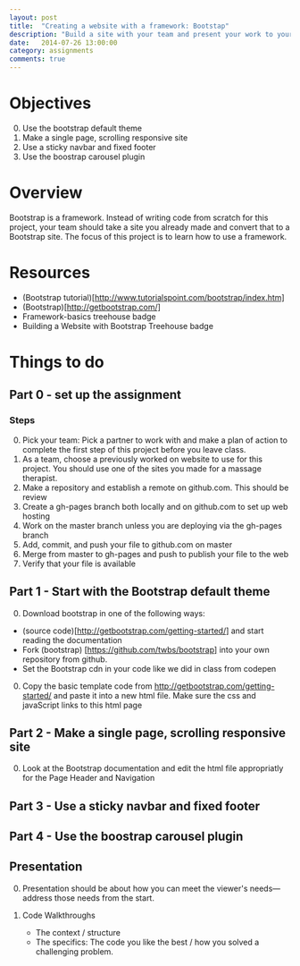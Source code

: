 ```yaml
---
layout: post
title:  "Creating a website with a framework: Bootstap"
description: "Build a site with your team and present your work to your peers."
date:   2014-07-26 13:00:00
category: assignments
comments: true
---
```


Objectives
==========
0. Use the bootstrap default theme
0. Make a single page, scrolling responsive site
0. Use a sticky navbar and fixed footer
0. Use the boostrap carousel plugin

Overview
========
Bootstrap is a framework.  Instead of writing code from scratch for this project, your team should take a site you already made and convert that to a Bootstrap site.  The focus of this project is to learn how to use a framework.

Resources
=========
* (Bootstrap tutorial)[http://www.tutorialspoint.com/bootstrap/index.htm]
* (Bootstrap)[http://getbootstrap.com/]
* Framework-basics treehouse badge
* Building a Website with Bootstrap Treehouse badge


Things to do
=====

Part 0 - set up the assignment
----------------------------------

### Steps
0. Pick your team: Pick a partner to work with and make a plan of action to complete the first step of this project before you leave class.
0. As a team, choose a previously worked on website to use for this project.  You should use one of the sites you made for a massage therapist.
0. Make a repository and establish a remote on github.com. This should be review
0. Create a gh-pages branch both locally and on github.com to set up web hosting
0. Work on the master branch unless you are deploying via the gh-pages branch
0. Add, commit, and push your file to github.com on master
0. Merge from master to gh-pages and push to publish your file to the web
0. Verify that your file is available

Part 1 - Start with the Bootstrap default theme
----------------------------------
0. Download bootstrap in one of the following ways:
* (source code)[http://getbootstrap.com/getting-started/] and start reading the documentation
* Fork (bootstrap) [https://github.com/twbs/bootstrap] into your own repository from github.  
* Set the Bootstrap cdn in your code like we did in class from codepen
0. Copy the basic template code from http://getbootstrap.com/getting-started/ and paste it into a new html file.  Make sure the css and javaScript links to this html page

Part 2 - Make a single page, scrolling responsive site
----------------------------------
0. Look at the Bootstrap documentation and edit the html file appropriatly for the Page Header and Navigation



Part 3 - Use a sticky navbar and fixed footer
----------------------------------


Part 4 - Use the boostrap carousel plugin
----------------------------------

Presentation
----------------------------------
0. Presentation should be about how you can meet the viewer's needs—address those needs from the start.

0. Code Walkthroughs
	*	The context / structure
	*	The specifics: The code you like the best / how you solved a challenging problem.
